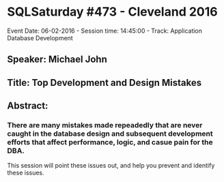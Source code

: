 # SQLSaturday #473 - Cleveland 2016
Event Date: 06-02-2016 - Session time: 14:45:00 - Track: Application  Database Development
## Speaker: Michael John
## Title: Top Development and Design Mistakes
## Abstract:
### There are many mistakes made repeadedly that are never caught in the database design and subsequent development efforts that affect performance, logic, and casue pain for the DBA. 
This session will point these issues out, and help you prevent and identify these issues.
